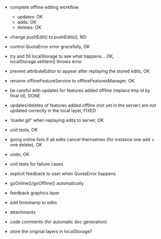 - complete offline editing workflow
	- updates: OK
	- adds: OK
	- deletes: OK
- change pushEdit() to pushEdits(), NO
- control QuotaError error gracefully, OK
- try and fill localStorage to see what happens... OK, localStorage.setItem() throws error
- prevent attributeEditor to appear after replaying the stored edits, OK
- rename offlineFeatureService to offlineFeaturesManager, OK
- be careful with updates for features added offline (replace tmp id by final id), DONE
- updates/deletes of features added offline (not yet in the server) are not updated correctly in the local layer, FIXED
- 'loader.gif' when replaying edits to server, OK
- unit tests, OK
- going online fails if all edits cancel themselves (for instance one add + one delete), OK
- undo, OK

- unit tests for failure cases
- explicit feedback to user when QuotaError happens
- goOnline()/goOffline() automatically
- feedback graphics layer
- add timestamp to edits
- attachments
- code comments (for automatic doc generation)

- store the original layers in localStorage?
